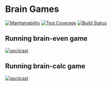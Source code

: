 # Brain Games

[![Maintainability](https://api.codeclimate.com/v1/badges/ac85becec5d2442b142c/maintainability)](https://codeclimate.com/github/Iwebinet/project-lvl1-s412/maintainability)
[![Test Coverage](https://api.codeclimate.com/v1/badges/ac85becec5d2442b142c/test_coverage)](https://codeclimate.com/github/Iwebinet/project-lvl1-s412/test_coverage)
[![Build Status](https://travis-ci.org/Iwebinet/project-lvl1-s412.svg?branch=master)](https://travis-ci.org/Iwebinet/project-lvl1-s412)

## Running brain-even game

[![asciicast](https://asciinema.org/a/wtfRG47RCccYvOzZv6u65uLXg.svg)](https://asciinema.org/a/wtfRG47RCccYvOzZv6u65uLXg)

## Running brain-calc game

[![asciicast](https://asciinema.org/a/mSh6FVyfq75FyZYmkMEJwh0ZX.svg)](https://asciinema.org/a/mSh6FVyfq75FyZYmkMEJwh0ZX)